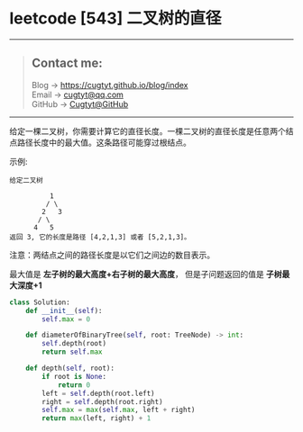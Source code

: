 # leetcode [543] 二叉树的直径

---
> ## Contact me:
> Blog -> <https://cugtyt.github.io/blog/index>  
> Email -> <cugtyt@qq.com>  
> GitHub -> [Cugtyt@GitHub](https://github.com/Cugtyt)

---

给定一棵二叉树，你需要计算它的直径长度。一棵二叉树的直径长度是任意两个结点路径长度中的最大值。这条路径可能穿过根结点。

示例:

```
给定二叉树

          1
         / \
        2   3
       / \     
      4   5    
返回 3, 它的长度是路径 [4,2,1,3] 或者 [5,2,1,3]。
```

注意：两结点之间的路径长度是以它们之间边的数目表示。

最大值是 **左子树的最大高度+右子树的最大高度**， 但是子问题返回的值是 **子树最大深度+1**

``` python
class Solution:
    def __init__(self):
        self.max = 0

    def diameterOfBinaryTree(self, root: TreeNode) -> int:
        self.depth(root)
        return self.max

    def depth(self, root):
        if root is None:
            return 0
        left = self.depth(root.left)
        right = self.depth(root.right)
        self.max = max(self.max, left + right)
        return max(left, right) + 1
```